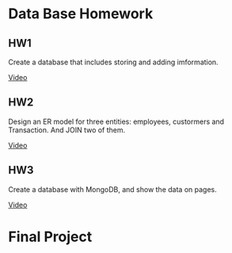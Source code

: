 <h1>Data Base Homework</h1>
<h2>HW1</h2>
<p>Create a database that includes storing and adding imformation.</p>
<a href="https://youtu.be/QXowq6Hy52A">Video</a>
<h2>HW2</h2>
<p>Design an ER model for three entities: employees, custormers and Transaction. And JOIN two of them.</p>
<a href="https://youtu.be/Tvzywr-OGvc">Video</a>
<h2>HW3</h2>
<p>Create a database with MongoDB, and show the data on pages.</p>
<a href="https://youtu.be/w3DOX74ogGA">Video</a>
<h1>Final Project</h1>
